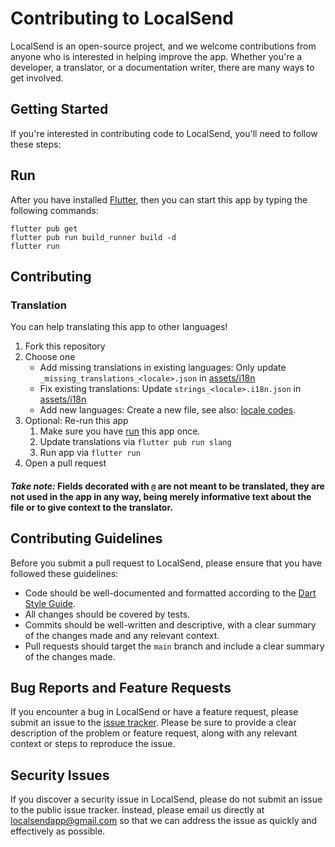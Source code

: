 # Contributing to LocalSend

LocalSend is an open-source project, and we welcome contributions from anyone who is interested in helping improve the app. Whether you're a developer, a translator, or a documentation writer, there are many ways to get involved.

## Getting Started

If you're interested in contributing code to LocalSend, you'll need to follow these steps:

## Run

After you have installed [Flutter](https://flutter.dev), then you can start this app by typing the following commands:

```shell
flutter pub get
flutter pub run build_runner build -d
flutter run
```

## Contributing

### Translation

You can help translating this app to other languages!

1. Fork this repository
2. Choose one
   - Add missing translations in existing languages: Only update `_missing_translations_<locale>.json` in [assets/i18n](https://github.com/localsend/localsend/tree/main/assets/i18n)
   - Fix existing translations: Update `strings_<locale>.i18n.json` in [assets/i18n](https://github.com/localsend/localsend/tree/main/assets/i18n)
   - Add new languages: Create a new file, see also: [locale codes](https://saimana.com/list-of-country-locale-code/).
3. Optional: Re-run this app
   1. Make sure you have [run](#run) this app once.
   2. Update translations via `flutter pub run slang`
   3. Run app via `flutter run`
4. Open a pull request

#### _Take note:_ Fields decorated with `@` are not meant to be translated, they are not used in the app in any way, being merely informative text about the file or to give context to the translator.

## Contributing Guidelines

Before you submit a pull request to LocalSend, please ensure that you have followed these guidelines:

- Code should be well-documented and formatted according to the [Dart Style Guide](https://dart.dev/guides/language/effective-dart/style).
- All changes should be covered by tests.
- Commits should be well-written and descriptive, with a clear summary of the changes made and any relevant context.
- Pull requests should target the `main` branch and include a clear summary of the changes made.

## Bug Reports and Feature Requests

If you encounter a bug in LocalSend or have a feature request, please submit an issue to the [issue tracker](https://github.com/localsend/localsend/issues). Please be sure to provide a clear description of the problem or feature request, along with any relevant context or steps to reproduce the issue.

## Security Issues

If you discover a security issue in LocalSend, please do not submit an issue to the public issue tracker. Instead, please email us directly at [localsendapp@gmail.com](mailto:localsendapp@gmail.com) so that we can address the issue as quickly and effectively as possible.
